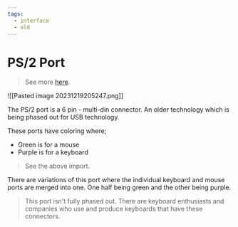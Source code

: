 ```yaml
---
tags:
  - interface
  - old
---
```

# PS/2 Port

>See more [here](https://en.wikipedia.org/wiki/PS/2_port).

![[Pasted image 20231219205247.png]]

The PS/2 port is a 6 pin - multi-din connector. An older technology which is being phased out for USB technology.

These ports have coloring where;

- Green is for a mouse
- Purple is for a keyboard

>See the above import.

There are variations of this port where the individual keyboard and mouse ports are merged into one. One half being green and the other being purple.

>This port isn't fully phased out. There are keyboard enthusiasts and companies who use and produce keyboards that have these connectors.
